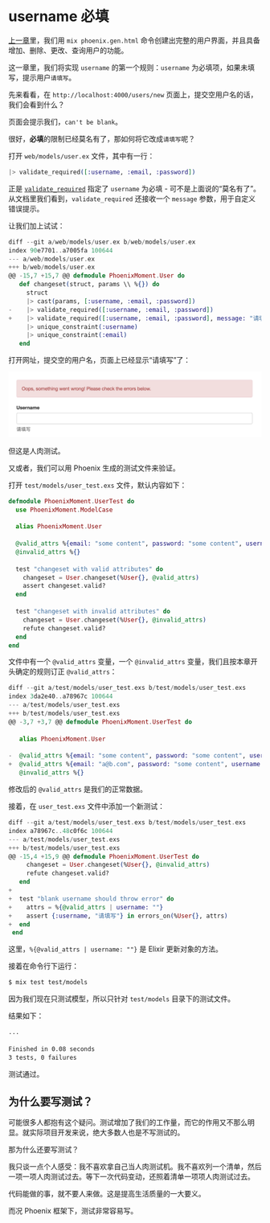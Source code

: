 # username 必填

[上一章](00-prepare.md)里，我们用 `mix phoenix.gen.html` 命令创建出完整的用户界面，并且具备增加、删除、更改、查询用户的功能。

这一章里，我们将实现 `username` 的第一个规则：`username` 为必填项，如果未填写，提示用户`请填写`。

先来看看，在 `http://localhost:4000/users/new` 页面上，提交空用户名的话，我们会看到什么？

页面会提示我们，`can't be blank`。

很好，**必填**的限制已经莫名有了，那如何将它改成`请填写`呢？

打开 `web/models/user.ex` 文件，其中有一行：

```elixir
|> validate_required([:username, :email, :password])
```
正是 [`validate_required`](https://hexdocs.pm/ecto/Ecto.Changeset.html#validate_required/3) 指定了 `username` 为必填 - 可不是上面说的“莫名有了”。从文档里我们看到，`validate_required` 还接收一个 `message` 参数，用于自定义错误提示。

让我们加上试试：

```elixir
diff --git a/web/models/user.ex b/web/models/user.ex
index 90e7701..a7005fa 100644
--- a/web/models/user.ex
+++ b/web/models/user.ex
@@ -15,7 +15,7 @@ defmodule PhoenixMoment.User do
   def changeset(struct, params \\ %{}) do
     struct
     |> cast(params, [:username, :email, :password])
-    |> validate_required([:username, :email, :password])
+    |> validate_required([:username, :email, :password], message: "请填写")
     |> unique_constraint(:username)
     |> unique_constraint(:email)
   end
```

打开网址，提交空的用户名，页面上已经显示“请填写”了：

![show error when user submit blank username](img/04-users-blank-username.png)

但这是人肉测试。

又或者，我们可以用 Phoenix 生成的测试文件来验证。

打开 `test/models/user_test.exs` 文件，默认内容如下：

```elixir
defmodule PhoenixMoment.UserTest do
  use PhoenixMoment.ModelCase

  alias PhoenixMoment.User

  @valid_attrs %{email: "some content", password: "some content", username: "some content"}
  @invalid_attrs %{}

  test "changeset with valid attributes" do
    changeset = User.changeset(%User{}, @valid_attrs)
    assert changeset.valid?
  end

  test "changeset with invalid attributes" do
    changeset = User.changeset(%User{}, @invalid_attrs)
    refute changeset.valid?
  end
end
```
文件中有一个 `@valid_attrs` 变量，一个 `@invalid_attrs` 变量，我们且按本章开头确定的规则订正 `@valid_attrs`：

```elixir
diff --git a/test/models/user_test.exs b/test/models/user_test.exs
index 3da2e40..a78967c 100644
--- a/test/models/user_test.exs
+++ b/test/models/user_test.exs
@@ -3,7 +3,7 @@ defmodule PhoenixMoment.UserTest do

   alias PhoenixMoment.User

-  @valid_attrs %{email: "some content", password: "some content", username: "some content"}
+  @valid_attrs %{email: "a@b.com", password: "some content", username: "chenxsan"}
   @invalid_attrs %{}
```

修改后的 `@valid_attrs` 是我们的正常数据。

接着，在 `user_test.exs` 文件中添加一个新测试：

```elixir
diff --git a/test/models/user_test.exs b/test/models/user_test.exs
index a78967c..48c0f6c 100644
--- a/test/models/user_test.exs
+++ b/test/models/user_test.exs
@@ -15,4 +15,9 @@ defmodule PhoenixMoment.UserTest do
     changeset = User.changeset(%User{}, @invalid_attrs)
     refute changeset.valid?
   end
+
+  test "blank username should throw error" do
+    attrs = %{@valid_attrs | username: ""}
+    assert {:username, "请填写"} in errors_on(%User{}, attrs)
+  end
 end
```

这里，`%{@valid_attrs | username: ""}` 是 Elixir 更新对象的方法。

接着在命令行下运行：

```bash
$ mix test test/models
```
因为我们现在只测试模型，所以只针对 `test/models` 目录下的测试文件。

结果如下：

```bash
...

Finished in 0.08 seconds
3 tests, 0 failures
```
测试通过。

## 为什么要写测试？

可能很多人都抱有这个疑问。测试增加了我们的工作量，而它的作用又不那么明显。就实际项目开发来说，绝大多数人也是不写测试的。

那为什么还要写测试？

我只谈一点个人感受：我不喜欢拿自己当人肉测试机。我不喜欢列一个清单，然后一项一项人肉测试过去。等下一次代码变动，还照着清单一项项人肉测试过去。

代码能做的事，就不要人来做。这是提高生活质量的一大要义。

而况 Phoenix 框架下，测试非常容易写。
